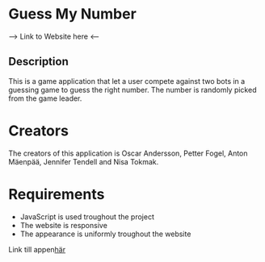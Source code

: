 # Guess My Number

--> Link to Website here <--

## Description 

This is a game application that let a user compete against two bots in a guessing game to guess the right number. The number is randomly picked from the game leader. 

# Creators

The creators of this application is Oscar Andersson, Petter Fogel, Anton Mäenpää, Jennifer Tendell and Nisa Tokmak. 

# Requirements 

* JavaScript is used troughout the project
* The website is responsive
* The appearance is uniformly troughout the website

Link till appen[här](https://antonmaenpaa.github.io/quiz-app)

